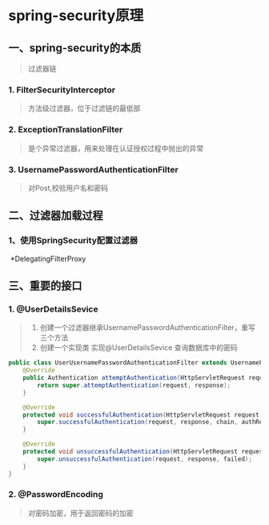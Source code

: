 # spring-security原理

## 一、spring-security的本质

> 过滤器链

### 1. FilterSecurityInterceptor

> 方法级过滤器，位于过滤链的最低部



### 2. ExceptionTranslationFilter

> 是个异常过滤器，用来处理在认证授权过程中抛出的异常

### 3. UsernamePasswordAuthenticationFilter

> 对Post,校验用户名和密码



## 二、过滤器加载过程

###  1、使用SpringSecurity配置过滤器

​			*DelegatingFilterProxy

## 三、重要的接口

### 1. @UserDetailsSevice

> 1. 创建一个过滤器继承UsernamePasswordAuthenticationFilter，重写三个方法
> 2. 创建一个实现类 实现@UserDetailsSevice 查询数据库中的密码

```java
public class UserUsernamePasswordAuthenticationFilter extends UsernamePasswordAuthenticationFilter {
    @Override
    public Authentication attemptAuthentication(HttpServletRequest request, HttpServletResponse response) throws AuthenticationException {
        return super.attemptAuthentication(request, response);
    }

    @Override
    protected void successfulAuthentication(HttpServletRequest request, HttpServletResponse response, FilterChain chain, Authentication authResult) throws IOException, ServletException {
        super.successfulAuthentication(request, response, chain, authResult);
    }

    @Override
    protected void unsuccessfulAuthentication(HttpServletRequest request, HttpServletResponse response, AuthenticationException failed) throws IOException, ServletException {
        super.unsuccessfulAuthentication(request, response, failed);
    }
}
```

### 2. @PasswordEncoding

> 对密码加密，用于返回密码的加密